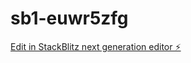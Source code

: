 # sb1-euwr5zfg

[Edit in StackBlitz next generation editor ⚡️](https://stackblitz.com/~/github.com/Lahim-cloud/sb1-euwr5zfg)